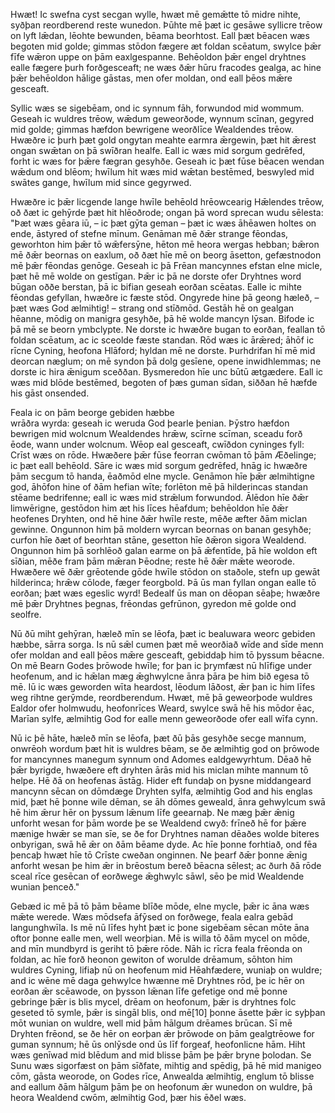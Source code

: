 Hwæt! Ic swefna cyst secgan wylle,
hwæt mē gemǣtte tō midre nihte,
syðþan reordberend reste wunedon.
Þūhte mē þæt ic gesāwe syllicre trēow
on lyft lǣdan, lēohte bewunden, 
bēama beorhtost. Eall þæt bēacen wæs
begoten mid golde; gimmas stōdon
fægere æt foldan scēatum, swylce þǣr fīfe wǣron
uppe on þām eaxlgespanne. Behēoldon þǣr engel dryhtnes ealle
fægere þurh forðgesceaft; ne wæs ðǣr hūru fracodes gealga,
ac hine þǣr behēoldon hālige gāstas,
men ofer moldan, ond eall þēos mǣre gesceaft.

Syllic wæs se sigebēam, ond ic synnum fāh,
forwundod mid wommum. Geseah ic wuldres trēow,
wǣdum geweorðode, wynnum scīnan,
gegyred mid golde; gimmas hæfdon
bewrigene weorðlīce Wealdendes trēow.
Hwæðre ic þurh þæt gold ongytan meahte
earmra ǣrgewin, þæt hit ǣrest ongan
swǣtan on þā swīðran healfe. Eall ic wæs mid sorgum gedrēfed,
forht ic wæs for þǣre fægran gesyhðe. Geseah ic þæt fūse bēacen
wendan wǣdum ond blēom; hwīlum hit wæs mid wǣtan bestēmed,
beswyled mid swātes gange, hwīlum mid since gegyrwed.

Hwæðre ic þǣr licgende lange hwīle
behēold hrēowcearig Hǣlendes trēow,
oð ðæt ic gehȳrde þæt hit hlēoðrode;
ongan þā word sprecan wudu sēlesta:
"Þæt wæs gēara iū, – ic þæt gȳta geman –
þæt ic wæs āhēawen holtes on ende,
āstyred of stefne mīnum. Genāman mē ðǣr strange fēondas,
geworhton him þǣr tō wǣfersȳne, hēton mē heora wergas hebban;
bǣron mē ðǣr beornas on eaxlum, oð ðæt hīe mē on beorg āsetton,
gefæstnodon mē þǣr fēondas genōge. Geseah ic þā Frēan mancynnes
efstan elne micle, þæt hē mē wolde on gestīgan.
Þǣr ic þā ne dorste ofer Dryhtnes word 
būgan oððe berstan, þā ic bifian geseah
eorðan scēatas. Ealle ic mihte
fēondas gefyllan, hwæðre ic fæste stōd.
Ongyrede hine þā geong hæleð, – þæt wæs God ælmihtig! –
strang ond stīðmōd. Gestāh hē on gealgan hēanne,
mōdig on manigra gesyhðe, þā hē wolde mancyn lȳsan.
Bifode ic þā mē se beorn ymbclypte. Ne dorste ic hwæðre bugan to eorðan,
feallan tō foldan scēatum, ac ic sceolde fæste standan.
Rōd wæs ic ārǣred; āhōf ic rīcne Cyning,
heofona Hlāford; hyldan mē ne dorste. 
Þurhdrifan hī mē mid deorcan næglum; on mē syndon þā dolg gesīene,
opene inwidhlemmas; ne dorste ic hira ǣnigum sceððan.
Bysmeredon hīe unc būtū ætgædere. Eall ic wæs mid blōde bestēmed,
begoten of þæs guman sīdan, siððan hē hæfde his gāst onsended.

Feala ic on þām beorge gebiden hæbbe  
wrāðra wyrda: geseah ic weruda God
þearle þenian. Þȳstro hæfdon
bewrigen mid wolcnum Wealdendes hrǣw,
scīrne scīman, sceadu forð ēode,
wann under wolcnum. Wēop eal gesceaft,
cwīðdon cyninges fyll: Crīst wæs on rōde.
Hwæðere þǣr fūse feorran cwōman
tō þām Æðelinge; ic þæt eall behēold.
Sāre ic wæs mid sorgum gedrēfed, hnāg ic hwæðre þām secgum tō handa,
ēaðmōd elne mycle. Genāmon hīe þǣr ælmihtigne god,
āhōfon hine of ðām hefian wīte; forlēton mē þā hilderincas
standan stēame bedrifenne; eall ic wæs mid strǣlum forwundod.
Ālēdon hīe ðǣr limwērigne, gestōdon him æt his līces hēafdum;
behēoldon hīe ðǣr heofenes Dryhten, ond hē hine ðǣr hwīle reste,
mēðe æfter ðām miclan gewinne. Ongunnon him þā moldern wyrcan
beornas on banan gesyhðe; curfon hīe ðæt of beorhtan stāne,
gesetton hīe ðǣron sigora Wealdend. Ongunnon him þā sorhlēoð galan
earme on þā ǣfentīde, þā hīe woldon eft sīðian,
mēðe fram þām mǣran Þēodne; reste hē ðǣr mǣte weorode.
Hwæðere wē ðǣr grēotende gōde hwīle
stōdon on staðole, stefn up gewāt
hilderinca; hrǣw cōlode,
fæger feorgbold. Þā ūs man fyllan ongan
ealle tō eorðan; þæt wæs egeslic wyrd!
Bedealf ūs man on dēopan sēaþe; hwæðre mē þǣr Dryhtnes þegnas,
frēondas gefrūnon,
gyredon mē golde ond seolfre.

Nū ðū miht gehȳran, hæleð mīn se lēofa,
þæt ic bealuwara weorc gebiden hæbbe,
sārra sorga. Is nū sǣl cumen
þæt mē weorðiað wīde and sīde
menn ofer moldan and eall þēos mǣre gesceaft,
gebiddaþ him tō þyssum bēacne. On mē Bearn Godes
þrōwode hwīle; for þan ic þrymfæst nū
hlīfige under heofenum, and ic hǣlan mæg
ǣghwylcne ānra þāra þe him bið egesa tō mē.
Iū ic wæs geworden wīta heardost,
lēodum lāðost, ǣr þan ic him līfes weg
rihtne gerȳmde, reordberendum.
Hwæt, mē þā geweorþode wuldres Ealdor
ofer holmwudu, heofonrīces Weard,
swylce swā hē his mōdor ēac, Marīan sylfe,
ælmihtig God for ealle menn
geweorðode ofer eall wīfa cynn.

Nū ic þē hāte, hæleð mīn se lēofa,
þæt ðū þās gesyhðe secge mannum,
onwrēoh wordum þæt hit is wuldres bēam,
se ðe ælmihtig god on þrōwode
for mancynnes manegum synnum
ond Adomes ealdgewyrhtum.
Dēað hē þǣr byrigde, hwæðere eft dryhten ārās
mid his miclan mihte mannum tō helpe.
Hē ðā on heofenas āstāg. Hider eft fundaþ
on þysne middangeard mancynn sēcan
on dōmdæge Dryhten sylfa,
ælmihtig God and his englas mid,
þæt hē þonne wile dēman, se āh dōmes geweald,
ānra gehwylcum swā hē him ǣrur hēr
on þyssum lǣnum līfe geearnaþ.
Ne mæg þǣr ǣnig unforht wesan
for þām worde þe se Wealdend cwyð:
frīneð hē for þǣre mænige hwǣr se man sīe,
se ðe for Dryhtnes naman dēaðes wolde
biteres onbyrigan, swā hē ǣr on ðām bēame dyde.
Ac hīe þonne forhtiað, ond fēa þencaþ
hwæt hīe tō Crīste cweðan onginnen.
Ne þearf ðǣr þonne ǣnig anforht wesan
þe him ǣr in brēostum bereð bēacna sēlest;
ac ðurh ðā rōde sceal rīce gesēcan
of eorðwege ǣghwylc sāwl,
sēo þe mid Wealdende wunian þenceð."

Gebæd ic mē þā tō þām bēame blīðe mōde,
elne mycle, þǣr ic āna wæs
mǣte werede. Wæs mōdsefa
āfȳsed on forðwege, feala ealra gebād
langunghwīla. Is mē nū līfes hyht
þæt ic þone sigebēam sēcan mōte
āna oftor þonne ealle men,
well weorþian. Mē is willa tō ðām
mycel on mōde, and mīn mundbyrd is
geriht tō þǣre rōde. Nāh ic rīcra feala
frēonda on foldan, ac hīe forð heonon
gewiton of worulde drēamum, sōhton him wuldres Cyning,
lifiaþ nū on heofenum mid Hēahfædere,
wuniaþ on wuldre; and ic wēne mē
daga gehwylce hwænne mē Dryhtnes rōd,
þe ic hēr on eorðan ǣr scēawode,
on þysson lǣnan līfe gefetige
ond mē þonne gebringe þǣr is blis mycel,
drēam on heofonum, þǣr is dryhtnes folc
geseted tō symle, þǣr is singāl blis,
ond mē[10] þonne āsette þǣr ic syþþan mōt
wunian on wuldre, well mid þām hālgum
drēames brūcan. Sī mē Dryhten frēond,
se ðe hēr on eorþan ǣr þrōwode
on þām gealgtrēowe for guman synnum;
hē ūs onlȳsde ond ūs līf forgeaf,
heofonlicne hām. Hiht wæs genīwad
mid blēdum and mid blisse þām þe þǣr bryne þolodan.
Se Sunu wæs sigorfæst on þām sīðfate,
mihtig and spēdig, þā hē mid manigeo cōm,
gāsta weorode, on Godes rīce,
Anwealda ælmihtig, englum tō blisse
and eallum ðām hālgum þām þe on heofonum ǣr
wunedon on wuldre, þā heora Wealdend cwōm,
ælmihtig God, þær his ēðel wæs.
